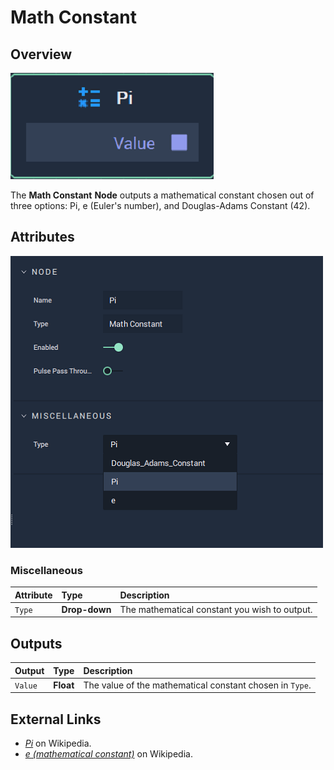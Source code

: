 # Math Constant

## Overview

![The Math Constant Node.](../../.gitbook/assets/node-math-constant2.png)

The **Math Constant** **Node** outputs a mathematical constant chosen out of three options: Pi, e \(Euler's number\), and Douglas-Adams Constant \(42\).

## Attributes

![The Math Constant Node Attributes.](../../.gitbook/assets/node-math-constant2-attr.png)

### Miscellaneous

| Attribute | Type | Description |
| :--- | :--- | :--- |
| `Type` | **Drop-down** | The mathematical constant you wish to output. |

## Outputs

| Output | Type | Description |
| :--- | :--- | :--- |
| `Value` | **Float** | The value of the mathematical constant chosen in `Type`. |

## External Links

* [_Pi_](https://en.wikipedia.org/wiki/Pi) on Wikipedia.
* [_e \(mathematical constant\)_](https://en.wikipedia.org/wiki/E_%28mathematical_constant%29) on Wikipedia.

